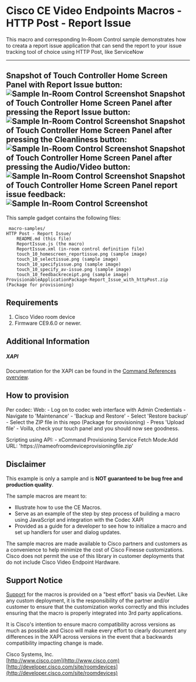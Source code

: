 # Cisco CE Video Endpoints Macros - HTTP Post - Report Issue
This macro and corresponding In-Room Control sample demonstrates how to creata a report issue application that can send the report to your issue tracking tool of choice using HTTP Post, like ServiceNow 

---
Snapshot of Touch Controller Home Screen Panel with Report Issue button:
![Sample In-Room Control Screenshot](touch_10_homescreen_reportissue.png)
Snapshot of Touch Controller Home Screen Panel after pressing the Report Issue button:
![Sample In-Room Control Screenshot](touch_10_selectissue.png)
Snapshot of Touch Controller Home Screen Panel after pressing the Cleanliness button:
![Sample In-Room Control Screenshot](touch_10_specifyissue.png)
Snapshot of Touch Controller Home Screen Panel after pressing the Audio/Video button:
![Sample In-Room Control Screenshot](touch_10_specify_av-issue.png)
Snapshot of Touch Controller Home Screen Panel report issue feedback:
![Sample In-Room Control Screenshot](touch_10_feedbackreceipt.png)
---


This sample gadget contains the following files:

     macro-samples/
	HTTP Post - Report Issue/
		README.md (this file)
		ReportIssue.js (the macro)
		ReportIssue.xml (in-room control definition file)
        touch_10_homescreen_reportissue.png (sample image)
        touch_10_selectissue.png (sample image)
        touch_10_specifyissue.png (sample image)
        touch_10_specify_av-issue.png (sample image)
		touch_10_feedbackreceipt.png (sample image)
    ProvisionableApplicationPackage-Report_Issue_with_httpPost.zip (Package for provisioning)


## Requirements
1. Cisco Video room device
2. Firmware CE9.6.0 or newer.


## Additional Information
##### XAPI
Documentation for the XAPI can be found in the [Command References overview](https://www.cisco.com/c/en/us/support/collaboration-endpoints/telepresence-quick-set-series/products-command-reference-list.html).

## How to provision
Per codec:
  Web:
    - Log on to codec web interface with Admin Credentials
    - Navigate to 'Maintenance' - 'Backup and Restore'
    - Select 'Restore backup'
    - Select the ZIP file in this repo (Package for provisioning)
    - Press 'Upload file'
    - Voilla, check your touch panel and you should now see goodness.

  Scripting using API:
    - xCommand Provisioning Service Fetch Mode:Add URL: 'https://<YourPath>/nameofroomdeviceprovisioningfile.zip'

## Disclaimer
This example is only a sample and is **NOT guaranteed to be bug free and production quality**.

The sample macros are meant to:
- Illustrate how to use the CE Macros.
- Serve as an example of the step by step process of building a macro using JavaScript and integration with the Codec XAPI
- Provided as a guide for a developer to see how to initialize a macro and set up handlers for user and dialog updates.

The sample macros are made available to Cisco partners and customers as a convenience to help minimize the cost of Cisco Finesse customizations. Cisco does not permit the use of this library in customer deployments that do not include Cisco Video Endpoint Hardware.

## Support Notice
[Support](http://developer.cisco.com/site/devnet/support) for the macros is provided on a "best effort" basis via DevNet. Like any custom deployment, it is the responsibility of the partner and/or customer to ensure that the customization works correctly and this includes ensuring that the macro is properly integrated into 3rd party applications.

It is Cisco's intention to ensure macro compatibility across versions as much as possible and Cisco will make every effort to clearly document any differences in the XAPI across versions in the event that a backwards compatibility impacting change is made.

Cisco Systems, Inc.<br>
[http://www.cisco.com](http://www.cisco.com)<br>
[http://developer.cisco.com/site/roomdevices](http://developer.cisco.com/site/roomdevices)
